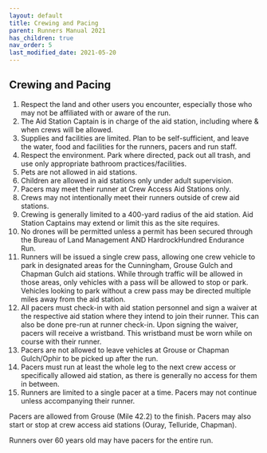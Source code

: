 ```yaml
---
layout: default
title: Crewing and Pacing
parent: Runners Manual 2021
has_children: true
nav_order: 5
last_modified_date: 2021-05-20
---
```

## Crewing and Pacing

1. Respect the land and other users you encounter, especially those who may not be affiliated with or aware of the run.
2. The Aid Station Captain is in charge of the aid station, including where & when crews will be allowed.
3. Supplies and facilities are limited.  Plan to be self-sufficient, and leave the water, food and facilities for the runners, pacers and run staff.
4. Respect the environment.  Park where directed, pack out all trash, and use only appropriate bathroom practices/facilities.
5. Pets are not allowed in aid stations.
6. Children are allowed in aid stations only under adult supervision.
7. Pacers may meet their runner at Crew Access Aid Stations only.
8. Crews may not intentionally meet their runners outside of crew aid stations.  
9. Crewing is generally limited to a 400-yard radius of the aid station.  Aid Station Captains may extend or limit this as the site requires.
10. No drones will be permitted unless a permit has been secured through the Bureau of Land Management AND HardrockHundred Endurance Run.
11. Runners will be issued a single crew pass, allowing one crew vehicle to park in designated areas for the Cunningham, Grouse Gulch and Chapman Gulch aid stations. While through traffic will be allowed in those areas, only vehicles with a pass will be allowed to stop or park.  Vehicles looking to park without a crew pass may be directed multiple miles away from the aid station.
12. All pacers must check-in with aid station personnel and sign a waiver at the respective aid station where they intend to join their runner. This can also be done pre-run at runner check-in. Upon signing the waiver, pacers will receive a wristband. This wristband must be worn while on course with their runner.
13. Pacers are not allowed to leave vehicles at Grouse or Chapman Gulch/Ophir to be picked up after the run.
14. Pacers must run at least the whole leg to the next crew access or specifically allowed aid station, as there is generally no access for them in between. 
15. Runners are limited to a single pacer at a time. Pacers may not continue unless accompanying their runner.
 
Pacers are allowed from Grouse (Mile 42.2) to the finish. Pacers may also start or stop at crew access aid stations (Ouray, Telluride, Chapman). 
 
Runners over 60 years old may have pacers for the entire run.
